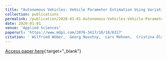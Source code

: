 ```yaml
---
title: "Autonomous Vehicles: Vehicle Parameter Estimation Using Variational Bayes and Kinematics"
collection: publications
permalink: /publication/2020-01-01-Autonomous-Vehicles-Vehicle-Parameter-Estimation-Using-Variational-Bayes-and-Kinematics
date: 2020-01-01
venue: 'Applied Sciences'
paperurl: 'https://www.mdpi.com/2076-3417/10/18/6317'
citation: ' Wilfried Wöber,  Georg Novotny,  Lars Mehnen,  Cristina Olaverri-Monreal, &quot;Autonomous Vehicles: Vehicle Parameter Estimation Using Variational Bayes and Kinematics.&quot; Applied Sciences, 2020.'
---
```

[Access paper here](https://www.mdpi.com/2076-3417/10/18/6317){:target="_blank"}
